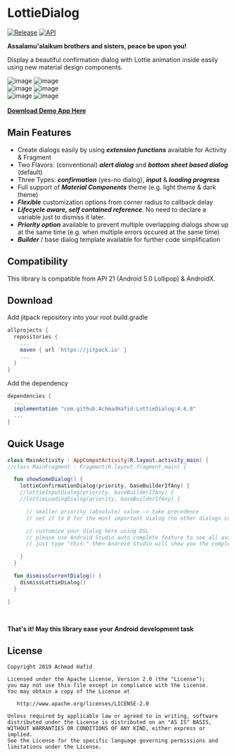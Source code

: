 LottieDialog
============

[![Release](https://jitpack.io/v/AchmadHafid/LottieDialog.svg)](https://jitpack.io/#AchmadHafid/LottieDialog)
[![API](https://img.shields.io/badge/API-21%2B-brightgreen.svg?style=flat)](https://android-arsenal.com/api?level=21)

**Assalamu'alaikum brothers and sisters, peace be upon you!**

Display a beautiful confirmation dialog with Lottie animation inside easily using new material design components.

![image](https://drive.google.com/uc?export=download&id=1S3JFiB7ubROiWDSOY0ofz-BVjIEtU19a)
![image](https://drive.google.com/uc?export=download&id=1_S4Au5aF6DbOFQdX0L-nWHr2xK3wcqj_)
<br />
![image](https://drive.google.com/uc?export=download&id=14W02bKMa1FQRuF_sSjqln4d81t8NTTdr)
![image](https://drive.google.com/uc?export=download&id=1l8SGbwPEl1y31L84i-L_qD_2Hi_ZVr7e)
<br />
![image](https://drive.google.com/uc?export=download&id=1walULd_3oAcTFsnsVSrPoZWTe3_59cKp)
![image](https://drive.google.com/uc?export=download&id=1T93iGEfESTVg1SsmMYLDzQBkw3iItIrs)
<br />
<br />
[**Download Demo App Here**](https://github.com/AchmadHafid/LottieDialog/releases/download/v4.1.1/LottieDialog.4.1.1.apk)

Main Features
--------
* Create dialogs easily by using __*extension functions*__ available for Activity & Fragment
* Two Flavors: (conventional) __*alert dialog*__ and __*bottom sheet based dialog*__ (default)
* Three Types: __*confirmation*__ (yes-no dialog), __*input*__ & __*loading progress*__
* Full support of __*Material Components*__ theme (e.g. light theme & dark theme)
* __*Flexible*__ customization options from corner radius to callback delay
* __*Lifecycle aware, self contained reference*__. No need to declare a variable just to dismiss it later.
* __*Priority option*__ available to prevent multiple overlapping dialogs show up at the same time (e.g. when multiple errors occured at the same time)
* __*Builder*__ / base dialog template available for further code simplification


Compatibility
-------------

This library is compatible from API 21 (Android 5.0 Lollipop) & AndroidX.


Download
--------

Add jitpack repository into your root build.gradle

```groovy
allprojects {
  repositories {
    ...
    maven { url 'https://jitpack.io' }
    ...
  }
}
```

Add the dependency

```groovy
dependencies {
  ...
  implementation "com.github.AchmadHafid:LottieDialog:4.6.0"
  ...
}
```


Quick Usage
-------------

```kotlin
class MainActivity : AppCompatActivity(R.layout.activity_main) {
//class MainFragment : Fragment(R.layout.fragment_main) {

  fun showSomeDialog() {
    lottieConfirmationDialog(priority, baseBuilderIfAny) {
    //lottieInputDialog(priority, baseBuilderIfAny) {
    //lottieLoadingDialog(priority, baseBuilderIfAny) {

      // smaller priority (absolute) value -> take precedence
      // set it to 0 for the most important dialog (no other dialogs can be shown when this dialog is still displayed)

      // customize your dialog here using DSL
      // please use Android Studio auto complete feature to see all available API
      // just type "this." then Android Studio will show you the complete list of it

    }
  }

  fun dismissCurrentDialog() {
    dismissLottieDialog()
  }

}
```

<br />


__That's it! May this library ease your Android development task__


License
-------

    Copyright 2019 Achmad Hafid

    Licensed under the Apache License, Version 2.0 (the "License");
    you may not use this file except in compliance with the License.
    You may obtain a copy of the License at

       http://www.apache.org/licenses/LICENSE-2.0

    Unless required by applicable law or agreed to in writing, software
    distributed under the License is distributed on an "AS IS" BASIS,
    WITHOUT WARRANTIES OR CONDITIONS OF ANY KIND, either express or implied.
    See the License for the specific language governing permissions and
    limitations under the License.


